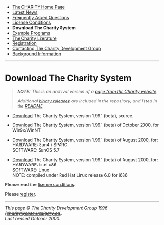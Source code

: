 * [The CHARITY Home Page](README.md)
* [Latest News](news.md)
* [Frequently Asked Questions](faq.md)
* [License Conditions](license.md)
* **Download The Charity System**
* [Example Programs](examples.md)
* [The Charity Literature](literature.md)
* [Registration](register.md)
* [Contacting The Charity Development Group](contact.md)
* [Background Information](background.md)

---


Download The Charity System
===========================

> _**NOTE:**  This is an archival version of a [page from the Charity website](http://pll.cpsc.ucalgary.ca/charity1/www/system.html)._
>
> _Additional [binary releases](../bin) are included in the repository, and listed in the [README](../README.md)._


* [Download](../src/v1/) The Charity System, version 1.99.1 (beta), source.

* [Download](../bin/2000-10-12-charity-bin-windows-i386.zip) The Charity System, version 1.99.1 (beta) of October 2000, for Win9x/WinNT

* [Download](../bin/2000-09-28-charity-bin-sunos-sparc.tar.gz) The Charity System, version 1.99.1 (beta) of August 2000, for:  
  HARDWARE: Sun4 / SPARC  
  SOFTWARE: SunOS 5.7

* [Download](../bin/2000-09-28-charity-bin-linux-i386.tar.gz) The Charity System, version 1.99.1 (beta) of August 2000, for:  
  HARDWARE: Intel x86  
  SOFTWARE: Linux  
  NOTE: compiled under Red Hat Linux release 6.0 for i686

Please read the [license conditions](license.md).

Please [register](register.md).


---

_This page © The Charity Development Group 1996 (~~charity@cpsc.ucalgary.ca~~)._  
_Last revised October 2000._

